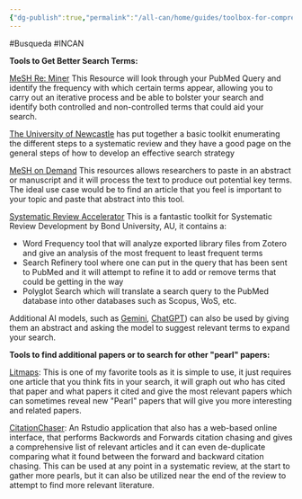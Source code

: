 ```yaml
---
{"dg-publish":true,"permalink":"/all-can/home/guides/toolbox-for-comprehensive-searches/"}
---
```


#Busqueda #INCAN 

**Tools to Get Better Search Terms:** 

[MeSH Re: Miner](https://hgserver2.amc.nl/cgi-bin/miner/miner2.cgi) This Resource will look through your PubMed Query and identify the frequency with which certain terms appear, allowing you to carry out an iterative process and be able to bolster your search and identify both controlled and non-controlled terms that could aid your search. 

[The University of Newcastle](https://libguides.newcastle.edu.au/rstoolkit/find-searchstrategy) has put together a basic toolkit enumerating the different steps to a systematic review and they have a good page on the general steps of how to develop an effective search strategy

[MeSH on Demand](https://meshb.nlm.nih.gov/MeSHonDemand) This resources allows researchers to paste in an abstract or manuscript and it will process the text to produce out potential key terms. The ideal use case would be to find an article that you feel is important to your topic and paste that abstract into this tool. 

[Systematic Review Accelerator](https://sr-accelerator.com/#/wordfreq) This is a fantastic toolkit for Systematic Review Development by Bond University, AU, it contains a:
- Word Frequency tool that will analyze exported library files from Zotero and give an analysis of the most frequent to least frequent terms
- Search Refinery tool where one can put in the query that has been sent to PubMed and it will attempt to refine it to add or remove terms that could be getting in the way
- Polyglot Search which will translate a search query to the PubMed database into other databases such as Scopus, WoS, etc. 

Additional AI models, such as [Gemini](https://deepmind.google/technologies/gemini/#capabilities), [ChatGPT](https://chat.openai.com/?sso=)) can also be used by giving them an abstract and asking the model to suggest relevant terms to expand your search.

**Tools to find additional papers or to search for other "pearl" papers:** 

[Litmaps](https://www.litmaps.com/): This is one of my favorite tools as it is simple to use, it just requires one article that you think fits in your search, it will graph out who has cited that paper and what papers it cited and give the most relevant papers which can sometimes reveal new "Pearl" papers that will give you more interesting and related papers. 

[CitationChaser](https://estech.shinyapps.io/citationchaser/): An Rstudio application that also has a web-based online interface, that performs Backwords and Forwards citation chasing and gives a comprehensive list of relevant articles and it can even de-duplicate comparing what it found between the forward and backward citation chasing. This can be used at any point in a systematic review, at the start to gather more pearls, but it can also be utilized near the end of the review to attempt to find more relevant literature.